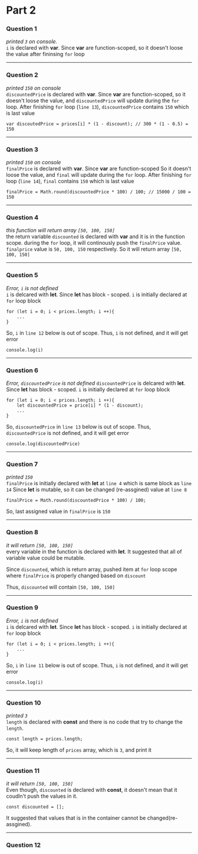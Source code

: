 # Part 2

### Question 1
*printed `3` on console.*
<br>
`i` is declared with **var**. Since **var** are function-scoped, so it doesn't loose the value after fininsing `for` loop
<hr>

### Question 2
*printed `150` on console*
<br>
`discountedPrice`  is declared with **var**. Since **var** are function-scoped, so it doesn't loose the value, and `discountedPrice` will update during the `for` loop. After finishing `for` loop (`line 13`), `discountedPrice` contains `150` which is last value
```
var discoutedPrice = prices[i] * (1 - discount); // 300 * (1 - 0.5) = 150
```
<hr>

### Question 3
*printed `150` on console*
<br>
`finalPrice`  is declared with **var**. Since **var** are function-scoped So it doesn't loose the value, and `final` will update during the `for` loop. After finishing `for` loop (`line 14`), `final` contains `150` which is last value
```
finalPrice = Math.round(discountedPrice * 100) / 100; // 15000 / 100 = 150
```
<hr>

### Question 4
*this function will return array `[50, 100, 150]`*
<br>
the return variable `discounted` is declared with **var** and it is in the function scope. during the `for` loop, it will continously push the `finalPrice` value. `finalprice` value is `50, 100, 150` respectively. So it will return array `[50, 100, 150]`
<hr>


### Question 5
*Error, `i` is not defined*
<br>
`i` is delcared with **let**. Since **let** has block - scoped. `i` is initially declared at `for` loop block 

```
for (let i = 0; i < prices.length; i ++){
    ...    
}
```

So, `i` in `line 12` below is out of scope. Thus, `i` is not defined, and it will get error
```
console.log(i)
```
<hr>

### Question 6
*Error, `discountedPrice` is not defined*
`discountedPrice` is delcared with **let**. Since **let** has block - scoped. `i` is initially declared at `for` loop block 

```
for (let i = 0; i < prices.length; i ++){
    let discountedPrice = price[i] * (1 - discount);
    ...
}
```

So, `discountedPrice` in `line 13` below is out of scope. Thus, `discountedPrice` is not defined, and it will get error
```
console.log(discountedPrice)
```
<hr>

### Question 7
*printed `150`*
<br>
`finalPrice` is initially declared with **let** at `line 4` which is same block as `line 14` Since **let** is mutable, so it can be changed (re-assgined) value at `line 8`
```
finalPrice = Math.round(discountedPrice * 100) / 100;
```
So, last assigned value in `finalPrice` is `150`
<hr>

### Question 8
*it will return `[50, 100, 150]`*
<br>
every variable in the function is declared with **let**. It suggested that all of variable value could be mutable.

Since `discounted`, which is return array, pushed item at `for` loop scope where `finalPrice` is properly changed based on `discount`

Thus, `discounted` will contain `[50, 100, 150]`
<hr>

### Question 9
*Error, `i` is not defined*
<br>
`i` is delcared with **let**. Since **let** has block - scoped. `i` is initially declared at `for` loop block 

```
for (let i = 0; i < prices.length; i ++){
    ...    
}
```

So, `i` in `line 11` below is out of scope. Thus, `i` is not defined, and it will get error
```
console.log(i)
```
<hr>

### Question 10
*printed `3`*
<br>
`length` is declared with **const** and there is no code that try to change the `length`. 
```
const length = prices.length;
```
So, it will keep length of `prices` array, which is `3`, and print it
<hr>

### Question 11
*it will return `[50, 100, 150]`*
<br>
Even though, `discounted` is declared with **const**, it doesn't mean that it coudln't push the values in it. 
```
const discounted = [];
```
It suggested that values that is in the container cannot be changed(re-assgined).
<hr>

### Question 12
